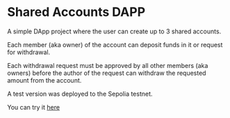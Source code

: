 # Shared Accounts DAPP

A simple DApp project where the user can create up to 3 shared accounts.

Each member (aka owner) of the account can deposit funds in it or request for withdrawal.

Each withdrawal request must be approved by all other members (aka owners) before the author of the request can withdraw the requested amount from the account.

A test version was deployed to the Sepolia testnet.

You can try it [here](https://sparkly-melba-aa6c92.netlify.app/)